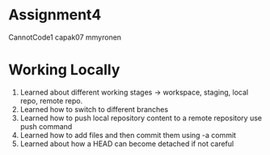 # Assignment4
CannotCode1
capak07
mmyronen
# Working Locally
1. Learned about different working stages -> workspace, staging, local repo, remote repo.
2. Learned how to switch to different branches 
3. Learned how to push local repository content to a remote repository use push command
4. Learned how to add files and then commit them using -a commit
5. Learned about how a HEAD can become detached if not careful
